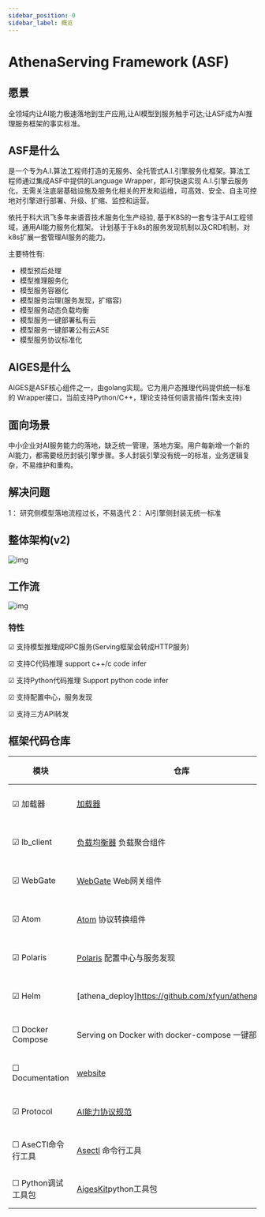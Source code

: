 ```yaml
---
sidebar_position: 0
sidebar_label: 概览
---
```

# AthenaServing Framework (ASF)

## 愿景
全领域内让AI能力极速落地到生产应用,让AI模型到服务触手可达;让ASF成为AI推理服务框架的事实标准。

## ASF是什么
是一个专为A.I.算法工程师打造的无服务、全托管式A.I.引擎服务化框架。算法工程师通过集成ASF中提供的Language Wrapper，即可快速实现 A.I.引擎云服务化，无需关注底层基础设施及服务化相关的开发和运维，可高效、安全、自主可控地对引擎进行部署、升级、扩缩、监控和运营。

依托于科大讯飞多年来语音技术服务化生产经验, 基于K8S的一套专注于AI工程领域，通用AI能力服务化框架。 计划基于于k8s的服务发现机制以及CRD机制，对k8s扩展一套管理AI服务的能力。


主要特性有:

* 模型预后处理
* 模型推理服务化
* 模型服务容器化
* 模型服务治理(服务发现，扩缩容)
* 模型服务动态负载均衡
* 模型服务一键部署私有云
* 模型服务一键部署公有云ASE
* 模型服务协议标准化

## AIGES是什么

AIGES是ASF核心组件之一，由golang实现。它为用户态推理代码提供统一标准的 Wrapper接口，当前支持Python/C++，理论支持任何语言插件(暂未支持)

## 面向场景
中小企业对AI服务能力的落地，缺乏统一管理，落地方案。用户每新增一个新的 AI能力，都需要经历封装引擎步骤。多人封装引擎没有统一的标准，业务逻辑复杂，不易维护和重构。

## 解决问题
1： 研究侧模型落地流程过长，不易迭代
2： AI引擎侧封装无统一标准

## 整体架构(v2)

<!-- ![Architechture](architechture2.png) -->

![img](https://raw.githubusercontent.com/xfyun/proposals/main/athenaloader/athena.png)


## 工作流

![img](https://github.com/xfyun/proposals/blob/main/athenaloader/usage.png?raw=true)

### 特性

&#9745; 支持模型推理成RPC服务(Serving框架会转成HTTP服务)

&#9745; 支持C代码推理 support c++/c code infer

&#9745; 支持Python代码推理 Support python code infer

&#9745; 支持配置中心，服务发现

&#9745; 支持三方API转发


## 框架代码仓库

| 模块 |仓库 |状态 |
|-----|-----|-----|
|&#9745; 加载器| [加载器](https://github.com/xfyun/aiges)|已开源|
|&#9745; lb_client|[负载均衡器](https://github.com/xfyun/lb_client) 负载聚合组件|已开源|
|&#9745; WebGate|[WebGate](https://github.com/xfyun/webgate) Web网关组件|已开源|
|&#9745; Atom|[Atom](https://github.com/xfyun/atoms) 协议转换组件|已开源|
|&#9745; Polaris|[Polaris](https://github.com/xfyun/polaris) 配置中心与服务发现|已开源|
|&#9745; Helm|[athena_deploy]https://github.com/xfyun/athena_deploy |已开源|
|&#9744; Docker Compose| Serving on Docker with docker-compose 一键部署|待支持|
|&#9744; Documentation|[website](https://github.com/xfyun/iflytek.github.io)|进行中|
|&#9745; Protocol | [AI能力协议规范](https://github.com/xfyun/ase_protocol)|已开源|
|&#9744; AseCTl命令行工具| [Asectl](#Asectl) 命令行工具|待开源|
|&#9744; Python调试工具包| [AigesKit](https://github.com/xfyun/aiges_python)python工具包|进行中|


